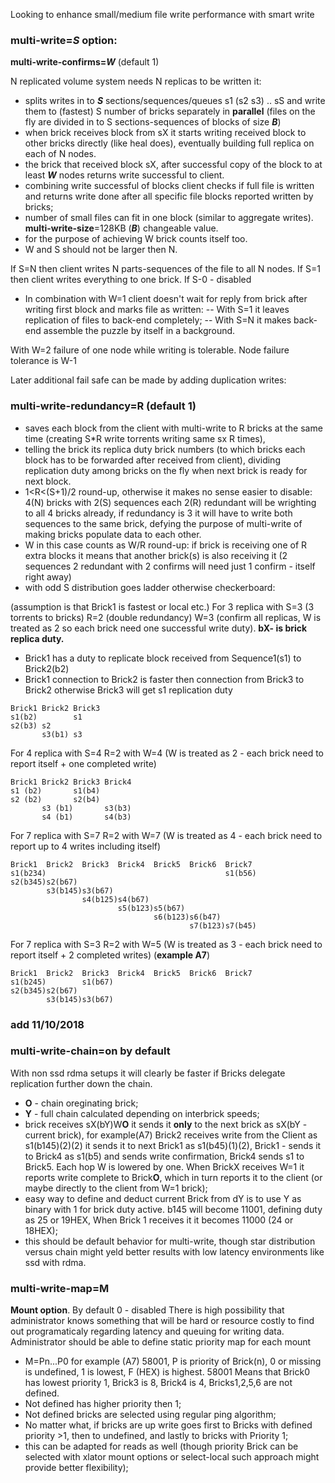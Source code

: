 Looking to enhance small/medium file write performance with smart write

### **multi-write=_S_** option:
**multi-write-confirms=_W_** (default 1)

N replicated volume system needs N replicas to be written it:

- splits writes in to **_S_** sections/sequences/queues s1 (s2 s3) .. sS and write them to (fastest) S number of bricks separately in **parallel** (files on the fly are divided in to S sections-sequences of blocks of size **_B_**)
- when brick receives block from sX it starts writing received block to other bricks directly (like heal does), eventually building full replica on each of N nodes.
- the brick that received block sX, after successful copy of the block to at least **_W_** nodes returns write successful to client.
- combining write successful of blocks client checks if full file is written and returns write done after all specific file blocks reported written by bricks;
- number of small files can fit in one block (similar to aggregate writes). **multi-write-size**=128KB (**_B_**) changeable value.
- for the purpose of achieving W brick counts itself too. 
- W and S should not be larger then N.

If S=N then client writes N parts-sequences of the file to all N nodes.
If S=1 then client writes everything to one brick.
If S-0 - disabled

- In combination with W=1 client doesn't wait for reply from brick after writing first block and marks file as written:
 -- With S=1 it leaves replication of files to back-end completely;
 -- With S=N it makes back-end assemble the puzzle by itself in a background.

With W=2 failure of one node while writing is tolerable. Node failure tolerance is W-1


Later additional fail safe can be made by adding duplication writes:
### **multi-write-redundancy**=R (default 1)
- saves each block from the client with multi-write to R bricks at the same time (creating S*R write torrents writing same sx R times),
- telling the brick its replica duty brick numbers (to which bricks each block has to be forwarded after received from client), dividing replication duty among bricks on the fly when next brick is ready for next block.
- 1<R<(S+1)/2 round-up, otherwise it makes no sense easier to disable: 4(N) bricks with 2(S) sequences each 2(R) redundant will be wrighting to all 4 bricks already, if redundancy is 3 it will have to write both sequences to the same brick, defying the purpose of multi-write of making bricks populate data to each other.
- W in this case counts as W/R round-up: if brick is receiving one of R extra blocks it means that another brick(s) is also receiving it (2 sequences 2 redundant with 2 confirms will need just 1 confirm - itself right away)
- with odd S distribution goes ladder otherwise checkerboard:

(assumption is that Brick1 is fastest or local etc.)
For 3 replica with S=3 (3 torrents to bricks) R=2 (double redundancy) W=3 (confirm all replicas, W is treated as 2 so each brick need one successful write duty). **bX- is brick replica duty.** 
- Brick1 has a duty to replicate block received from Sequence1(s1) to Brick2(b2)
- Brick1 connection to Brick2 is faster then connection from Brick3 to Brick2 otherwise Brick3 will get s1 replication duty
```
Brick1 Brick2 Brick3 
s1(b2)        s1
s2(b3) s2
       s3(b1) s3
```
For 4 replica with S=4 R=2 with W=4
(W is treated as 2 - each brick need to report itself + one completed write)
```
Brick1 Brick2 Brick3 Brick4 
s1 (b2)       s1(b4)
s2 (b2)       s2(b4) 
       s3 (b1)       s3(b3)
       s4 (b1)       s4(b3)

```

For 7 replica with S=7 R=2 with W=7 (W is treated as 4 - each brick need to report up to 4 writes including itself)
```
Brick1  Brick2  Brick3  Brick4  Brick5  Brick6  Brick7
s1(b234)                                        s1(b56)
s2(b345)s2(b67) 
        s3(b145)s3(b67)
                s4(b125)s4(b67)
                        s5(b123)s5(b67)
                                s6(b123)s6(b47)
                                        s7(b123)s7(b45)

```
For 7 replica with S=3 R=2 with W=5 (W is treated as 3 - each brick need to report itself + 2 completed writes) (**example A7**)
```
Brick1  Brick2  Brick3  Brick4  Brick5  Brick6  Brick7
s1(b245)        s1(b67)
s2(b345)s2(b67) 
        s3(b145)s3(b67)
```

### add 11/10/2018
### multi-write-chain=on by default

With non ssd rdma setups it will clearly be faster if Bricks delegate replication further down the chain.
- **O** - chain oreginating brick;
- **Y** - full chain calculated depending on interbrick speeds;
- brick receives sX(bY)W**O** it sends it **only** to the next brick as sX(bY - current brick), for example(A7) Brick2 receives write from the Client as s1(b145)(2)(2) it sends it to next Brick1 as s1(b45)(1)(2), Brick1 - sends it to Brick4 as s1(b5) and sends write confirmation, Brick4 sends s1 to Brick5. Each hop W is lowered by one. When BrickX receives W=1 it reports write complete to Brick**O**, which in turn reports it to the client (or maybe directly to the client from W=1 brick);
- easy way to define and deduct current Brick from dY is to use Y as binary with 1 for brick duty active. b145 will become 11001, defining duty as 25 or 19HEX, When Brick 1 receives it it becomes 11000 (24 or 18HEX);
- this should be default behavior for multi-write, though star distribution versus chain might yeld better results with low latency environments like ssd with rdma.

### multi-write-map=M 
**Mount option**. By default 0 - disabled
There is high possibility that administrator knows something that will be hard or resource costly to find out programaticaly regarding latency and queuing for writing data. Administrator should be able to define static priority map for each mount
- M=Pn...P0 for example (A7) 58001, P is priority of Brick(n), 0 or missing is undefined, 1 is lowest, F (HEX) is highest. 58001 Means that Brick0 has lowest priority 1, Brick3 is 8, Brick4 is 4, Bricks1,2,5,6 are not defined.
- Not defined has higher priority then 1;
- Not defined bricks are selected using regular ping algorithm;
- No matter what, if bricks are up write goes first to Bricks with defined priority >1, then to undefined, and lastly to bricks with Priority 1;
- this can be adapted for reads as well (though priority Brick can be selected with xlator mount options or select-local such approach might provide better flexibility);

